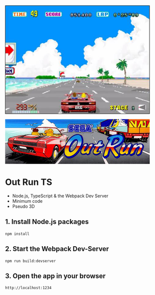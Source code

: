 ![Out Run TS](https://github.com/christopherstock/OutRunTs/raw/master/res/image/promo/screen0.png)

![Out Run TS](https://github.com/christopherstock/OutRunTs/raw/master/res/image/promo/title.png)

# Out Run TS

- Node.js, TypeScript &amp; the Webpack Dev Server
- Minimum code
- Pseudo 3D 

## 1. Install Node.js packages
```
npm install
```

## 2. Start the Webpack Dev-Server
```
npm run build:devserver
```

## 3. Open the app in your browser
```
http://localhost:1234
```
